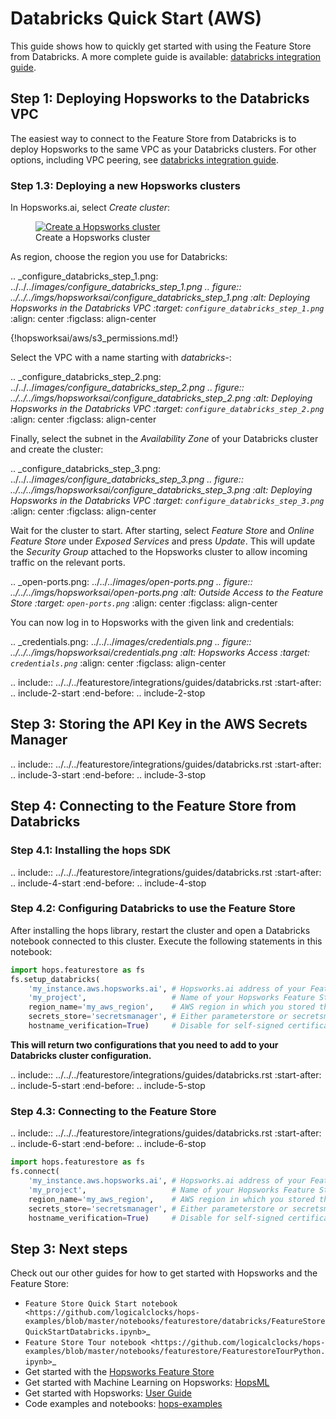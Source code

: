 # Databricks Quick Start (AWS)

This guide shows how to quickly get started with using the Feature Store from Databricks.
A more complete guide is available: [databricks integration guide](../../integrations/databricks.md).

## Step 1: Deploying Hopsworks to the Databricks VPC

The easiest way to connect to the Feature Store from Databricks is to deploy Hopsworks to the same
VPC as your Databricks clusters. For other options, including VPC peering, see [databricks integration guide](../../integrations/databricks.md).

### Step 1.3: Deploying a new Hopsworks clusters

In Hopsworks.ai, select *Create cluster*:

<p align="center">
  <figure>
    <a  href="../../../assets/images/hopsworksai/create-instance.png">
      <img src="../../../assets/images/hopsworksai/create-instance.png" alt="Create a Hopsworks cluster">
    </a>
    <figcaption>Create a Hopsworks cluster</figcaption>
  </figure>
</p>

As region, choose the region you use for Databricks:

.. _configure_databricks_step_1.png: ../../../_images/configure_databricks_step_1.png
.. figure:: ../../../imgs/hopsworksai/configure_databricks_step_1.png
    :alt: Deploying Hopsworks in the Databricks VPC
    :target: `configure_databricks_step_1.png`_
    :align: center
    :figclass: align-center

{!hopsworksai/aws/s3_permissions.md!}

Select the VPC with a name starting with *databricks-*:

.. _configure_databricks_step_2.png: ../../../_images/configure_databricks_step_2.png
.. figure:: ../../../imgs/hopsworksai/configure_databricks_step_2.png
    :alt: Deploying Hopsworks in the Databricks VPC
    :target: `configure_databricks_step_2.png`_
    :align: center
    :figclass: align-center

Finally, select the subnet in the *Availability Zone* of your Databricks cluster and create the cluster:

.. _configure_databricks_step_3.png: ../../../_images/configure_databricks_step_3.png
.. figure:: ../../../imgs/hopsworksai/configure_databricks_step_3.png
    :alt: Deploying Hopsworks in the Databricks VPC
    :target: `configure_databricks_step_3.png`_
    :align: center
    :figclass: align-center

Wait for the cluster to start. After starting, select *Feature Store* and *Online Feature Store* under *Exposed Services*
and press *Update*. This will update the *Security Group* attached to the Hopsworks cluster to allow incoming traffic on the relevant ports.

.. _open-ports.png: ../../../_images/open-ports.png
.. figure:: ../../../imgs/hopsworksai/open-ports.png
    :alt: Outside Access to the Feature Store
    :target: `open-ports.png`_
    :align: center
    :figclass: align-center

You can now log in to Hopsworks with the given link and credentials:

.. _credentials.png: ../../../_images/credentials.png
.. figure:: ../../../imgs/hopsworksai/credentials.png
    :alt: Hopsworks Access
    :target: `credentials.png`_
    :align: center
    :figclass: align-center

.. include:: ../../../featurestore/integrations/guides/databricks.rst
  :start-after: .. include-2-start
  :end-before:  .. include-2-stop

## Step 3: Storing the API Key in the AWS Secrets Manager

.. include:: ../../../featurestore/integrations/guides/databricks.rst
  :start-after: .. include-3-start
  :end-before:  .. include-3-stop

## Step 4: Connecting to the Feature Store from Databricks

### Step 4.1: Installing the hops SDK

.. include:: ../../../featurestore/integrations/guides/databricks.rst
  :start-after: .. include-4-start
  :end-before:  .. include-4-stop

### Step 4.2: Configuring Databricks to use the Feature Store

After installing the hops library, restart the cluster and open a Databricks notebook connected to this cluster.
Execute the following statements in this notebook:

```python
import hops.featurestore as fs
fs.setup_databricks(
    'my_instance.aws.hopsworks.ai', # Hopsworks.ai address of your Feature Store instance
    'my_project',                   # Name of your Hopsworks Feature Store project
    region_name='my_aws_region',    # AWS region in which you stored the API Key
    secrets_store='secretsmanager', # Either parameterstore or secretsmanager
    hostname_verification=True)     # Disable for self-signed certificates
```

**This will return two configurations that you need to add to your Databricks cluster configuration.**

.. include:: ../../../featurestore/integrations/guides/databricks.rst
  :start-after: .. include-5-start
  :end-before:  .. include-5-stop

### Step 4.3: Connecting to the Feature Store

.. include:: ../../../featurestore/integrations/guides/databricks.rst
  :start-after: .. include-6-start
  :end-before:  .. include-6-stop

```python
import hops.featurestore as fs
fs.connect(
    'my_instance.aws.hopsworks.ai', # Hopsworks.ai address of your Feature Store instance
    'my_project',                   # Name of your Hopsworks Feature Store project
    region_name='my_aws_region',    # AWS region in which you stored the API Key
    secrets_store='secretsmanager', # Either parameterstore or secretsmanager
    hostname_verification=True)     # Disable for self-signed certificates
```

## Step 3: Next steps

Check out our other guides for how to get started with Hopsworks and the Feature Store:

* `Feature Store Quick Start notebook <https://github.com/logicalclocks/hops-examples/blob/master/notebooks/featurestore/databricks/FeatureStoreQuickStartDatabricks.ipynb>`_
* `Feature Store Tour notebook <https://github.com/logicalclocks/hops-examples/blob/master/notebooks/featurestore/FeaturestoreTourPython.ipynb>`_
* Get started with the [Hopsworks Feature Store](../../quickstart.md)
* Get started with Machine Learning on Hopsworks: [HopsML](https://hopsworks.readthedocs.io/en/stable/hopsml/index.html#hops-ml)
* Get started with Hopsworks: [User Guide](https://hopsworks.readthedocs.io/en/stable/user_guide/user_guide.html#userguide)
* Code examples and notebooks: [hops-examples](https://github.com/logicalclocks/hops-examples)
